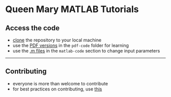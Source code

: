 # Queen Mary MATLAB Tutorials

## Access the code

* [clone](https://docs.github.com/en/free-pro-team@latest/github/creating-cloning-and-archiving-repositories/cloning-a-repository#cloning-a-repository-to-github-desktop) the repository to your local machine
* use the [PDF versions](https://github.com/mughees-asif/matlab-qmul/tree/master/session1-basics/pdf-code) in the `pdf-code` folder for learning
* use the [.m files](https://github.com/mughees-asif/matlab-qmul/tree/master/session1-basics/matlab-code) in the `matlab-code` section to change input parameters

------------------------------------------------

## Contributing

* everyone is more than welcome to contribute 
* for best practices on contributing, use [this](https://gist.github.com/MarcDiethelm/7303312)
